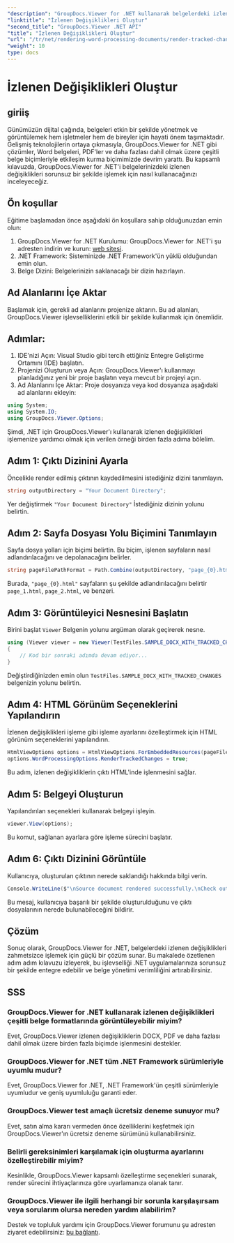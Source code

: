 ```yaml
---
"description": "GroupDocs.Viewer for .NET kullanarak belgelerdeki izlenen değişiklikleri zahmetsizce nasıl oluşturacağınızı keşfedin. Belge yönetimi verimliliğinizi artırın."
"linktitle": "İzlenen Değişiklikleri Oluştur"
"second_title": "GroupDocs.Viewer .NET API"
"title": "İzlenen Değişiklikleri Oluştur"
"url": "/tr/net/rendering-word-processing-documents/render-tracked-changes/"
"weight": 10
type: docs
---
```

# İzlenen Değişiklikleri Oluştur

## giriiş
Günümüzün dijital çağında, belgeleri etkin bir şekilde yönetmek ve görüntülemek hem işletmeler hem de bireyler için hayati önem taşımaktadır. Gelişmiş teknolojilerin ortaya çıkmasıyla, GroupDocs.Viewer for .NET gibi çözümler, Word belgeleri, PDF'ler ve daha fazlası dahil olmak üzere çeşitli belge biçimleriyle etkileşim kurma biçimimizde devrim yarattı. Bu kapsamlı kılavuzda, GroupDocs.Viewer for .NET'i belgelerinizdeki izlenen değişiklikleri sorunsuz bir şekilde işlemek için nasıl kullanacağınızı inceleyeceğiz.
## Ön koşullar
Eğitime başlamadan önce aşağıdaki ön koşullara sahip olduğunuzdan emin olun:
1. GroupDocs.Viewer for .NET Kurulumu: GroupDocs.Viewer for .NET'i şu adresten indirin ve kurun: [web sitesi](https://releases.groupdocs.com/viewer/net/).
2. .NET Framework: Sisteminizde .NET Framework'ün yüklü olduğundan emin olun.
3. Belge Dizini: Belgelerinizin saklanacağı bir dizin hazırlayın.

## Ad Alanlarını İçe Aktar
Başlamak için, gerekli ad alanlarını projenize aktarın. Bu ad alanları, GroupDocs.Viewer işlevselliklerini etkili bir şekilde kullanmak için önemlidir.
## Adımlar:
1. IDE'nizi Açın: Visual Studio gibi tercih ettiğiniz Entegre Geliştirme Ortamını (IDE) başlatın.
2. Projenizi Oluşturun veya Açın: GroupDocs.Viewer'ı kullanmayı planladığınız yeni bir proje başlatın veya mevcut bir projeyi açın.
3. Ad Alanlarını İçe Aktar: Proje dosyanıza veya kod dosyanıza aşağıdaki ad alanlarını ekleyin:
```csharp
using System;
using System.IO;
using GroupDocs.Viewer.Options;
```

Şimdi, .NET için GroupDocs.Viewer'ı kullanarak izlenen değişiklikleri işlemenize yardımcı olmak için verilen örneği birden fazla adıma bölelim.
## Adım 1: Çıktı Dizinini Ayarla
Öncelikle render edilmiş çıktının kaydedilmesini istediğiniz dizini tanımlayın.
```csharp
string outputDirectory = "Your Document Directory";
```
Yer değiştirmek `"Your Document Directory"` İstediğiniz dizinin yolunu belirtin.
## Adım 2: Sayfa Dosyası Yolu Biçimini Tanımlayın
Sayfa dosya yolları için biçimi belirtin. Bu biçim, işlenen sayfaların nasıl adlandırılacağını ve depolanacağını belirler.
```csharp
string pageFilePathFormat = Path.Combine(outputDirectory, "page_{0}.html");
```
Burada, `"page_{0}.html"` sayfaların şu şekilde adlandırılacağını belirtir `page_1.html`, `page_2.html`, ve benzeri.
## Adım 3: Görüntüleyici Nesnesini Başlatın
Birini başlat `Viewer` Belgenin yolunu argüman olarak geçirerek nesne.
```csharp
using (Viewer viewer = new Viewer(TestFiles.SAMPLE_DOCX_WITH_TRACKED_CHANGES))
{
    // Kod bir sonraki adımda devam ediyor...
}
```
Değiştirdiğinizden emin olun `TestFiles.SAMPLE_DOCX_WITH_TRACKED_CHANGES` belgenizin yolunu belirtin.
## Adım 4: HTML Görünüm Seçeneklerini Yapılandırın
İzlenen değişiklikleri işleme gibi işleme ayarlarını özelleştirmek için HTML görünüm seçeneklerini yapılandırın.
```csharp
HtmlViewOptions options = HtmlViewOptions.ForEmbeddedResources(pageFilePathFormat);
options.WordProcessingOptions.RenderTrackedChanges = true;
```
Bu adım, izlenen değişikliklerin çıktı HTML'inde işlenmesini sağlar.
## Adım 5: Belgeyi Oluşturun
Yapılandırılan seçenekleri kullanarak belgeyi işleyin.
```csharp
viewer.View(options);
```
Bu komut, sağlanan ayarlara göre işleme sürecini başlatır.
## Adım 6: Çıktı Dizinini Görüntüle
Kullanıcıya, oluşturulan çıktının nerede saklandığı hakkında bilgi verin.
```csharp
Console.WriteLine($"\nSource document rendered successfully.\nCheck output in {outputDirectory}.");
```
Bu mesaj, kullanıcıya başarılı bir şekilde oluşturulduğunu ve çıktı dosyalarının nerede bulunabileceğini bildirir.

## Çözüm
Sonuç olarak, GroupDocs.Viewer for .NET, belgelerdeki izlenen değişiklikleri zahmetsizce işlemek için güçlü bir çözüm sunar. Bu makalede özetlenen adım adım kılavuzu izleyerek, bu işlevselliği .NET uygulamalarınıza sorunsuz bir şekilde entegre edebilir ve belge yönetimi verimliliğini artırabilirsiniz.
## SSS
### GroupDocs.Viewer for .NET kullanarak izlenen değişiklikleri çeşitli belge formatlarında görüntüleyebilir miyim?
Evet, GroupDocs.Viewer izlenen değişikliklerin DOCX, PDF ve daha fazlası dahil olmak üzere birden fazla biçimde işlenmesini destekler.
### GroupDocs.Viewer for .NET tüm .NET Framework sürümleriyle uyumlu mudur?
Evet, GroupDocs.Viewer for .NET, .NET Framework'ün çeşitli sürümleriyle uyumludur ve geniş uyumluluğu garanti eder.
### GroupDocs.Viewer test amaçlı ücretsiz deneme sunuyor mu?
Evet, satın alma kararı vermeden önce özelliklerini keşfetmek için GroupDocs.Viewer'ın ücretsiz deneme sürümünü kullanabilirsiniz.
### Belirli gereksinimleri karşılamak için oluşturma ayarlarını özelleştirebilir miyim?
Kesinlikle, GroupDocs.Viewer kapsamlı özelleştirme seçenekleri sunarak, render sürecini ihtiyaçlarınıza göre uyarlamanıza olanak tanır.
### GroupDocs.Viewer ile ilgili herhangi bir sorunla karşılaşırsam veya sorularım olursa nereden yardım alabilirim?
Destek ve topluluk yardımı için GroupDocs.Viewer forumunu şu adresten ziyaret edebilirsiniz: [bu bağlantı](https://forum.groupdocs.com/c/viewer/9).